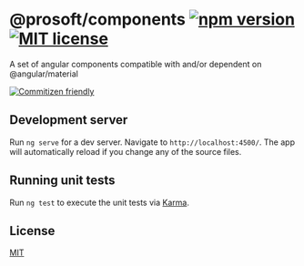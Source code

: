 # @prosoft/components [![npm version](https://img.shields.io/npm/v/@prosoft/components.svg?style=flat)](https://www.npmjs.com/package/@prosoft/components) [![MIT license](http://img.shields.io/badge/license-MIT-brightgreen.svg)](http://opensource.org/licenses/MIT)

A set of angular components compatible with and/or dependent on @angular/material

[![Commitizen friendly](https://img.shields.io/badge/commitizen-friendly-brightgreen.svg)](http://commitizen.github.io/cz-cli/)

## Development server

Run `ng serve` for a dev server. Navigate to `http://localhost:4500/`. The app will automatically reload if you change any of the source files.

## Running unit tests

Run `ng test` to execute the unit tests via [Karma](https://karma-runner.github.io).

## License

[MIT](LICENSE)